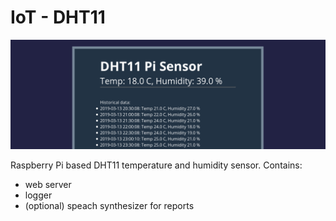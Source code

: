 # IoT - DHT11
![screenshot v1](media/screenshot-v1.png)

Raspberry Pi based DHT11 temperature and humidity sensor.
Contains:
- web server
- logger
- (optional) speach synthesizer for reports

